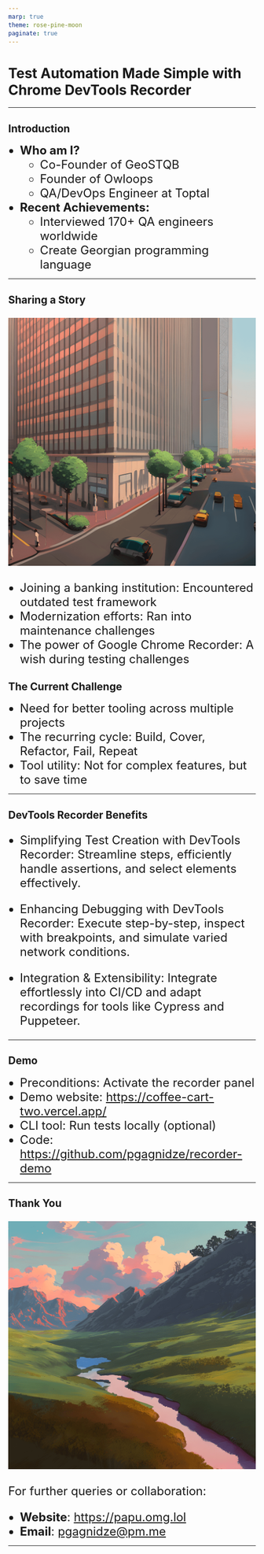 ```yaml
---
marp: true
theme: rose-pine-moon
paginate: true
---
```


<style>
  p, li {
      font-size: 24px;
  }
</style>

# Test Automation Made Simple with Chrome DevTools Recorder

---

## Introduction

- **Who am I?**
  - Co-Founder of GeoSTQB
  - Founder of Owloops
  - QA/DevOps Engineer at Toptal
- **Recent Achievements:**
  - Interviewed 170+ QA engineers worldwide
  - Create Georgian programming language

---

## Sharing a Story

![bg right](./assets/bank.png)

- Joining a banking institution: Encountered outdated test framework
- Modernization efforts: Ran into maintenance challenges
- The power of Google Chrome Recorder: A wish during testing challenges

## The Current Challenge

- Need for better tooling across multiple projects
- The recurring cycle: Build, Cover, Refactor, Fail, Repeat
- Tool utility: Not for complex features, but to save time

---

## DevTools Recorder Benefits

- Simplifying Test Creation with DevTools Recorder: Streamline steps, efficiently handle assertions, and select elements effectively.
  
- Enhancing Debugging with DevTools Recorder: Execute step-by-step, inspect with breakpoints, and simulate varied network conditions.

- Integration & Extensibility: Integrate effortlessly into CI/CD and adapt recordings for tools like Cypress and Puppeteer.

---

## Demo

- Preconditions: Activate the recorder panel
- Demo website: <https://coffee-cart-two.vercel.app/>
- CLI tool: Run tests locally (optional)
- Code: <https://github.com/pgagnidze/recorder-demo>

---

## Thank You

![bg left](./assets/nature.png)

For further queries or collaboration:

- **Website**: <https://papu.omg.lol>
- **Email**: <pgagnidze@pm.me>

---
<!-- 
## Bonus: WebDriver BiDi

- **Bi-directional Communication**: Efficient automation
- **Cross-Browser Flexibility**: Write tests using various tools and browsers
- **Console Access**: Ensure error-free web page loading

--- -->
